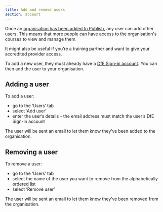 ```yaml
---
title: Add and remove users
section: account
---
```


Once an [organisation has been added to Publish](https://www.publish-teacher-training-courses.service.gov.uk/how-to-use-this-service/add-an-organisation), any user can add other users. This means that more people can have access to the organisation's courses to view and manage them.

It might also be useful if you’re a training partner and want to give your accredited provider access.

To add a new user, they must already have a [DfE Sign-in account](https://services.signin.education.gov.uk). You can then add the user to your organisation.

## Adding a user

To add a user:

- go to the ‘Users’ tab
- select ‘Add user’
- enter the user’s details - the email address must match the user’s DfE Sign-in account

The user will be sent an email to let them know they’ve been added to the organisation.

## Removing a user

To remove a user:

- go to the ‘Users’ tab
- select the name of the user you want to remove from the alphabetically ordered list
- select ‘Remove user’

The user will be sent an email to let them know they’ve been removed from the organisation.
